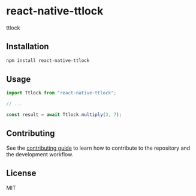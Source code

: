 # react-native-ttlock

ttlock

## Installation

```sh
npm install react-native-ttlock
```

## Usage

```js
import Ttlock from "react-native-ttlock";

// ...

const result = await Ttlock.multiply(3, 7);
```

## Contributing

See the [contributing guide](CONTRIBUTING.md) to learn how to contribute to the repository and the development workflow.

## License

MIT
